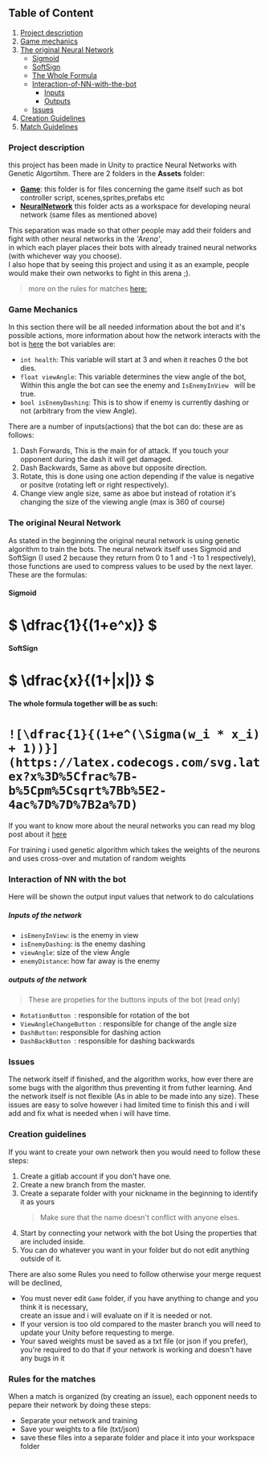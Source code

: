 
## Table of Content
1. [Project description](#project-description)
2. [Game mechanics](#game-mechanics)
3. [The original Neural Network](#the-original-neural-network)
   * [Sigmoid](#sigmoid)
   * [SoftSign](#softsign)
   * [The Whole Formula](#the-whole-formula-together-will-be-as-such)
   * [Interaction-of-NN-with-the-bot](#interaction-of-nn-with-the-bot)
      * [Inputs]()
      * [Outputs]() 
    * [Issues](#issues)
4. [Creation Guidelines](#creation-guidelines)
5. [Match Guidelines](#rules-for-the-matches)
### Project description 
this project has been made in Unity to practice Neural Networks with Genetic Algortihm. 
There are 2 folders in the **Assets** folder:
 

 - [**Game**](#game-mechanics): this folder is for files concerning the game itself such as bot controller script, scenes,sprites,prefabs etc   
 - [**NeuralNetwork**](#the-original-neural-network) this folder acts as a workspace for developing neural network (same files as mentioned above)

This separation was made so that other people may add their folders and fight with other neural networks in the *'Arena'*,   
in which each player places their bots with already trained neural networks (with whichever way you choose).  
I also hope that by seeing this project and using it as an example, people would make their own networks to fight in this arena ;).
>more on the rules for matches [here:](#rules-for-the-matches)

### Game Mechanics
In this section there will be all needed information about the bot and it's possible actions,
more information about how the network interacts with the bot  is [here](#interaction-of-NN-with-the-bot)
the bot variables are:
>>>
* `int health`: This variable will start at 3 and when it reaches 0 the bot dies.  
* `float viewAngle`: This variable determines the view angle of the bot, Within this angle the bot can see the enemy and `IsEnemyInView ` will be true.        
* `bool isEnemyDashing`: This is to show if enemy is currently dashing or not (arbitrary from the view Angle).
>>>

There are a number of inputs(actions) that the bot can do: these are as follows:

1. Dash Forwards, This is the main for of attack. If you touch your opponent during the dash it will get damaged.
2. Dash Backwards, Same as above but opposite direction.
3. Rotate, this is done using one action depending if the value is negative or positve (rotating left or right respectively).
4. Change view angle size, same as aboe but instead of rotation it's changing the size of the viewing angle (max is 360 of course)

### The original Neural Network
As stated in the beginning the original neural network is using genetic algorithm to train the bots.
The neural network itself uses Sigmoid and SoftSign (I used 2 because they return from 0 to 1 and -1 to 1 respectively),
those functions are used to compress values to be used by the next layer.
These are the formulas:
>>>
#### Sigmoid
# $` \dfrac{1}{(1+e^x)} `$

#### SoftSign
# $` \dfrac{x}{(1+|x|)} `$

#### The whole formula together will be as such:
# ` ![\dfrac{1}{(1+e^(\Sigma(w_i * x_i) + 1))}](https://latex.codecogs.com/svg.latex?x%3D%5Cfrac%7B-b%5Cpm%5Csqrt%7Bb%5E2-4ac%7D%7D%7B2a%7D) `
>>>
If you want to know more about the neural networks you can read my blog post about it [here](https://steemit.com/programming/@reborninferno/day-2-or-part-2-neural-networks-and-what-you-eat-them-with)

For training i used genetic algorithm which takes the weights of the neurons and uses cross-over and mutation of random weights

### Interaction of NN with the bot
Here will be shown the output input values that network to do calculations

##### Inputs of the network
* `isEmenyInView`: is the enemy in view
* `isEnemyDashing`: is the enemy dashing
* `viewAngle`: size of the view Angle
* `enemyDistance`: how far away is the enemy

##### outputs of the network
> These are propeties for the buttons inputs of the bot (read only)
* `RotationButton `: responsible for rotation of the bot
* `ViewAngleChangeButton `: responsible for change of the angle size
* `DashButton`: responsible for dashing action
* `DashBackButton `: responsible for dashing backwards

### Issues
The network itself if finished, and the algorithm works, how ever there are some bugs with the algorithm thus preventing it from futher learning. And the network itself is not flexible (As in able to be made into any size).
These issues are easy to solve however i had limited time to finish this and i will add and fix what is needed when i will have time.

### Creation guidelines
If you want to create your own network then you would need to follow these steps:

1. Create a gitlab account if you don't have one.
2. Create a new branch from the master.
3. Create a separate folder with your nickname in the beginning to identify it as yours
   > Make sure that the name doesn't conflict with anyone elses.
4. Start by connecting your network with the bot Using the properties that are included inside.
5. You can do whatever you want in your folder but do not edit anything outside of it.

There are also some Rules you need to follow otherwise your merge request will be declined,
* You must never edit `Game` folder, if you have anything to change and you think it is necessary,   
  create an issue and i will evaluate on if it is needed or not.
* If your version is too old compared to the master branch you will need to update your Unity before requesting to merge.
* Your saved weights must be saved as a txt file (or json if you prefer),  
 you're required to do that if your network is working and doesn't have any bugs in it

### Rules for the matches
When a match is organized (by creating an issue), each opponent needs to pepare their network by doing these steps:
* Separate your network and training
* Save your weights to a file (txt/json)
* save these files into a separate folder and place it into your workspace folder


<!--stackedit_data:
eyJoaXN0b3J5IjpbMjc4NTkxMjI2XX0=
-->
